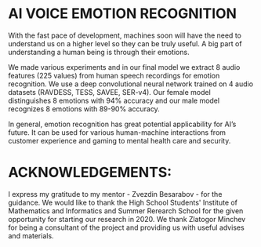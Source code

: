 # AI VOICE EMOTION RECOGNITION 

With the fast pace of development, machines soon will have the need to understand us on a higher level so they can be truly useful. A big part of understanding a human being is through their emotions.

We made various experiments and in our final model we extract 8 audio features (225 values) from human speech recordings for emotion recognition. We use a deep convolutional neural network trained on 4 audio datasets (RAVDESS, TESS, SAVEE, SER-v4). Our female model distinguishes 8 emotions with 94% accuracy and our male model recognizes 8 emotions with 89-90% accuracy.

In general, emotion recognition has great potential applicability for AI’s future. It can be used for various human-machine interactions from customer experience and gaming to mental health care and security.

# ACKNOWLEDGEMENTS: 
I express my gratitude to my mentor - Zvezdin Besarabov - for the guidance. We would like to thank the High School Students' Institute of Mathematics and Informatics and Summer Rerearch School for the given opportunity for starting our research in 2020. We thank Zlatogor Minchev for being a consultant of the project and providing us with useful advises and materials.

